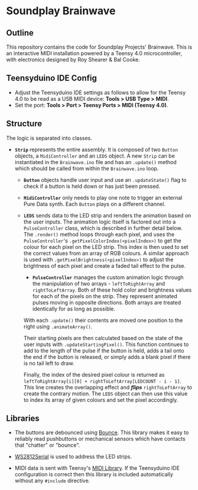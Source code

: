 # Soundplay Brainwave

## Outline
This repository contains the code for Soundplay Projects' Brainwave. This is an interactive MIDI installation powered by a Teensy 4.0 microcontroller, with electronics designed by Roy Shearer & Bal Cooke. 

## Teensyduino IDE Config
* Adjust the Teensyduino IDE settings as follows to allow for the Teensy 4.0 to be read as a USB MIDI device: **Tools > USB Type > MIDI**.
* Set the port: **Tools > Port > Teensy Ports > MIDI (Teensy 4.0)**.

## Structure

The logic is separated into classes. 
- **`Strip`** represents the entire assembly. It is composed of two `Button` objects, a `MidiController` and an `LEDS` object. A new `Strip` can be instantiated in the `Brainwave.ino` file and has an `.update()` method which should be called from within the `Brainwave.ino` loop. 

    - **`Button`** objects handle user input and use an `.updateState()` flag to check if a button is held down or has just been pressed.

    - **`MidiController`** only needs to play one note to trigger an external Pure Data synth. Each `Button` plays on a different channel.

    - **`LEDS`** sends data to the LED strip and renders the animation based on the user inputs. The animation logic itself is factored out into a `PulseController` class, which is described in further detail below. The `.render()` method loops through each pixel, and uses the `PulseController`'s `.getPixelColorIndex(<pixelIndex>)` to get the colour for each pixel on the LED strip. This index is then used to set the correct values from an array of RGB colours. A similar approach is used with `.getPixelBrightness(<pixelIndex>)` to adjust the brightness of each pixel and create a faded tail effect to the pulse.
        - **`PulseController`** manages the custom animation logic through the manipulation of two arrays - `leftToRightArray` and  `rightToLeftArray`. Both of these hold color and brightness values for each of the pixels on the strip. They represent animated pulses moving in opposite directions. Both arrays are treated identically for as long as possible.
        
        With each `.update()` their contents are moved one position to the right using `.animateArray()`.  
            
        Their starting pixels are then calculated based on the state of the user inputs with `.updateStartingPixel()`. This function continues to add to the length of the pulse if the button is held, adds a tail onto the end if the button is released, or simply adds a blank pixel if there is no tail left to draw.

        Finally, the index of the desired pixel colour is returned as `leftToRightArray[i][0] + rightToLeftArray[LEDCOUNT - i - 1]`. This line creates the overlapping effect and **_flips_** `rightToLeftArray` to create the contrary motion. The `LEDS` object can then use this value to index its array of given colours and set the pixel accordingly. 

## Libraries 

* The buttons are debounced using [Bounce](https://www.pjrc.com/teensy/td_libs_Bounce.html). This library makes it easy to reliably read pushbuttons or mechanical sensors which have contacts that "chatter" or "bounce".

* [WS2812Serial](https://www.pjrc.com/non-blocking-ws2812-led-library/) is used to address the LED strips.
* MIDI data is sent with Teensy's [MIDI Library](https://www.pjrc.com/teensy/td_libs_MIDI.html). If the Teensyduino IDE configuration is correct then this library is included automatically without any `#include` directive.


